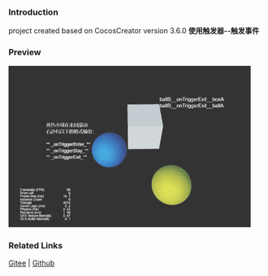 ### Introduction

project created based on CocosCreator version 3.6.0 **使用触发器--触发事件** 

### Preview
![image](../../../gif/202203/2022030425.gif)

### Related Links
[Gitee](https://gitee.com/mirrors_cocos-creator/example-3d/blob/master/physics-3d/assets/cases/scenes) | [Github](https://github.com/cocos-creator/example-3d/blob/master/physics-3d/assets/cases/scenes)